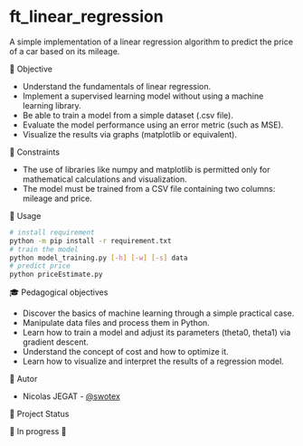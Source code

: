 # ft_linear_regression

A simple implementation of a linear regression algorithm to predict the price of a car based on its mileage.

🎯 Objective

- Understand the fundamentals of linear regression.
- Implement a supervised learning model without using a machine learning library.
- Be able to train a model from a simple dataset (.csv file).
- Evaluate the model performance using an error metric (such as MSE).
- Visualize the results via graphs (matplotlib or equivalent).

📌 Constraints

- The use of libraries like numpy and matplotlib is permitted only for mathematical calculations and visualization.
- The model must be trained from a CSV file containing two columns: mileage and price.

🧪 Usage

```bash
# install requirement
python -m pip install -r requirement.txt
# train the model
python model_training.py [-h] [-w] [-s] data
# predict price
python priceEstimate.py
```

🎓 Pedagogical objectives

- Discover the basics of machine learning through a simple practical case.
- Manipulate data files and process them in Python.
- Learn how to train a model and adjust its parameters (theta0, theta1) via gradient descent.
- Understand the concept of cost and how to optimize it.
- Learn how to visualize and interpret the results of a regression model.

🧠 Autor
- Nicolas JEGAT - [@swotex](https://github.com/swotex)

🏁 Project Status

🚧 In progress 🚧
